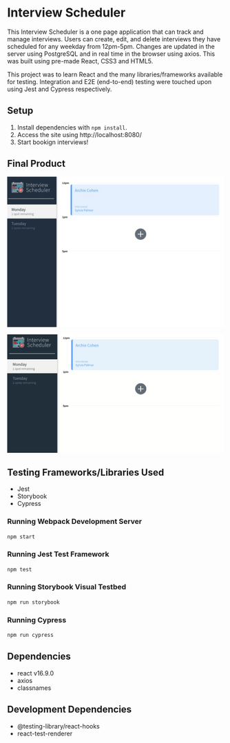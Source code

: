 # Interview Scheduler

This Interview Scheduler is a one page application that can track and manage interviews. Users can create, edit, and delete interviews they have scheduled for any weekday from 12pm-5pm. Changes are updated in the server using PostgreSQL and in real time in the browser using axios. This was built using pre-made React, CSS3 and HTML5.

This project was to learn React and the many libraries/frameworks available for testing. Integration and E2E (end-to-end) testing were touched upon using Jest and Cypress respectively.

## Setup

1. Install dependencies with `npm install`.
2. Access the site using http://localhost:8080/
3. Start bookign interviews!

## Final Product

!["View of the Main Page"](https://github.com/caboose1183/scheduler/blob/master/docs/scheduler%20pic.jpg?raw=true)

!["Gif of Booking An Appointment"](https://github.com/caboose1183/scheduler/blob/master/docs/Peek%202022-07-20%2019-03.gif?raw=true)

## Testing Frameworks/Libraries Used
- Jest
- Storybook
- Cypress

### Running Webpack Development Server

```sh
npm start
```
### Running Jest Test Framework

```sh
npm test
```
### Running Storybook Visual Testbed

```sh
npm run storybook
```

### Running Cypress

```sh
npm run cypress
```
## Dependencies
- react v16.9.0
- axios
- classnames

## Development Dependencies
- @testing-library/react-hooks
- react-test-renderer